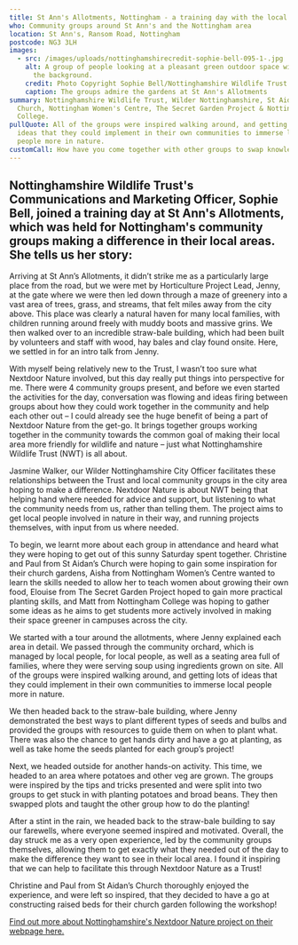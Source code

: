 ```yaml
---
title: St Ann's Allotments, Nottingham - a training day with the local community
who: Community groups around St Ann's and the Nottingham area
location: St Ann's, Ransom Road, Nottingham
postcode: NG3 3LH
images:
  - src: /images/uploads/nottinghamshirecredit-sophie-bell-095-1-.jpg
    alt: A group of people looking at a pleasant green outdoor space with trees in
      the background.
    credit: Photo Copyright Sophie Bell/Nottinghamshire Wildlife Trust 2023
    caption: The groups admire the gardens at St Ann's Allotments
summary: Nottinghamshire Wildlife Trust, Wilder Nottinghamshire, St Aidan's
  Church, Nottingham Women's Centre, The Secret Garden Project & Nottingham
  College.
pullQuote: All of the groups were inspired walking around, and getting lots of
  ideas that they could implement in their own communities to immerse local
  people more in nature.
customCall: How have you come together with other groups to swap knowledge and experience?
---
```

## N﻿ottinghamshire Wildlife Trust's Communications and Marketing Officer, Sophie Bell, joined a training day at St Ann's Allotments, which was held for Nottingham's community groups making a difference in their local areas. She tells us her story:

Arriving at St Ann’s Allotments, it didn’t strike me as a particularly large place from the road, but we were met by Horticulture Project Lead, Jenny, at the gate where we were then led down through a maze of greenery into a vast area of trees, grass, and streams, that felt miles away from the city above. This place was clearly a natural haven for many local families, with children running around freely with muddy boots and massive grins. We then walked over to an incredible straw-bale building, which had been built by volunteers and staff with wood, hay bales and clay found onsite. Here, we settled in for an intro talk from Jenny.

With myself being relatively new to the Trust, I wasn’t too sure what Nextdoor Nature involved, but this day really put things into perspective for me. There were 4 community groups present, and before we even started the activities for the day, conversation was flowing and ideas firing between groups about how they could work together in the community and help each other out – I could already see the huge benefit of being a part of Nextdoor Nature from the get-go. It brings together groups working together in the community towards the common goal of making their local area more friendly for wildlife and nature – just what Nottinghamshire Wildlife Trust (NWT) is all about.

Jasmine Walker, our Wilder Nottinghamshire City Officer facilitates these relationships between the Trust and local community groups in the city area hoping to make a difference. Nextdoor Nature is about NWT being that helping hand where needed for advice and support, but listening to what the community needs from us, rather than telling them. The project aims to get local people involved in nature in their way, and running projects themselves, with input from us where needed.

To begin, we learnt more about each group in attendance and heard what they were hoping to get out of this sunny Saturday spent together. Christine and Paul from St Aidan’s Church were hoping to gain some inspiration for their church gardens, Aisha from Nottingham Women’s Centre wanted to learn the skills needed to allow her to teach women about growing their own food, Elouise from The Secret Garden Project hoped to gain more practical planting skills, and Matt from Nottingham College was hoping to gather some ideas as he aims to get students more actively involved in making their space greener in campuses across the city.

We started with a tour around the allotments, where Jenny explained each area in detail. We passed through the community orchard, which is managed by local people, for local people, as well as a seating area full of families, where they were serving soup using ingredients grown on site. All of the groups were inspired walking around, and getting lots of ideas that they could implement in their own communities to immerse local people more in nature.

We then headed back to the straw-bale building, where Jenny demonstrated the best ways to plant different types of seeds and bulbs and provided the groups with resources to guide them on when to plant what. There was also the chance to get hands dirty and have a go at planting, as well as take home the seeds planted for each group’s project!

Next, we headed outside for another hands-on activity. This time, we headed to an area where potatoes and other veg are grown. The groups were inspired by the tips and tricks presented and were split into two groups to get stuck in with planting potatoes and broad beans. They then swapped plots and taught the other group how to do the planting!

After a stint in the rain, we headed back to the straw-bale building to say our farewells, where everyone seemed inspired and motivated. Overall, the day struck me as a very open experience, led by the community groups themselves, allowing them to get exactly what they needed out of the day to make the difference they want to see in their local area. I found it inspiring that we can help to facilitate this through Nextdoor Nature as a Trust!

Christine and Paul from St Aidan’s Church thoroughly enjoyed the experience, and were left so inspired, that they decided to have a go at constructing raised beds for their church garden following the workshop!

[F﻿ind out more about Nottinghamshire's Nextdoor Nature project on their webpage here.](https://www.nottinghamshirewildlife.org/nextdoor-nature)